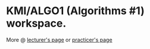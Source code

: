# **KMI/ALGO1 (Algorithms #1) workspace.**  
More @ [lecturer's page](http://belohlavek.inf.upol.cz/vyuka/alm1-2021-22.html) or [practicer's page](https://apollo.inf.upol.cz/~urbanec/teaching/2021/algo1/algorithm-design-1.html)

